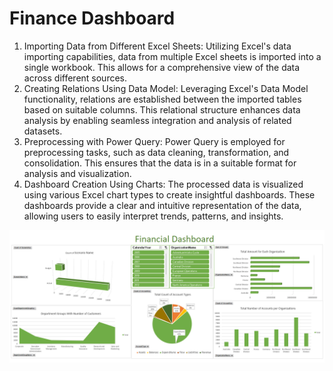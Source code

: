 # Finance Dashboard
1. Importing Data from Different Excel Sheets:
Utilizing Excel's data importing capabilities, data from multiple Excel sheets is imported into a single workbook. This allows for a comprehensive view of the data across different sources.
2. Creating Relations Using Data Model:
Leveraging Excel's Data Model functionality, relations are established between the imported tables based on suitable columns. This relational structure enhances data analysis by enabling seamless integration and analysis of related datasets.
3. Preprocessing with Power Query:
Power Query is employed for preprocessing tasks, such as data cleaning, transformation, and consolidation. This ensures that the data is in a suitable format for analysis and visualization.
4. Dashboard Creation Using Charts:
The processed data is visualized using various Excel chart types to create insightful dashboards. These dashboards provide a clear and intuitive representation of the data, allowing users to easily interpret trends, patterns, and insights.

![Dashboard](https://github.com/sohilamohey/Excel-Projects/blob/main/FinanceDashboard/Financial%20Dashboard.png)